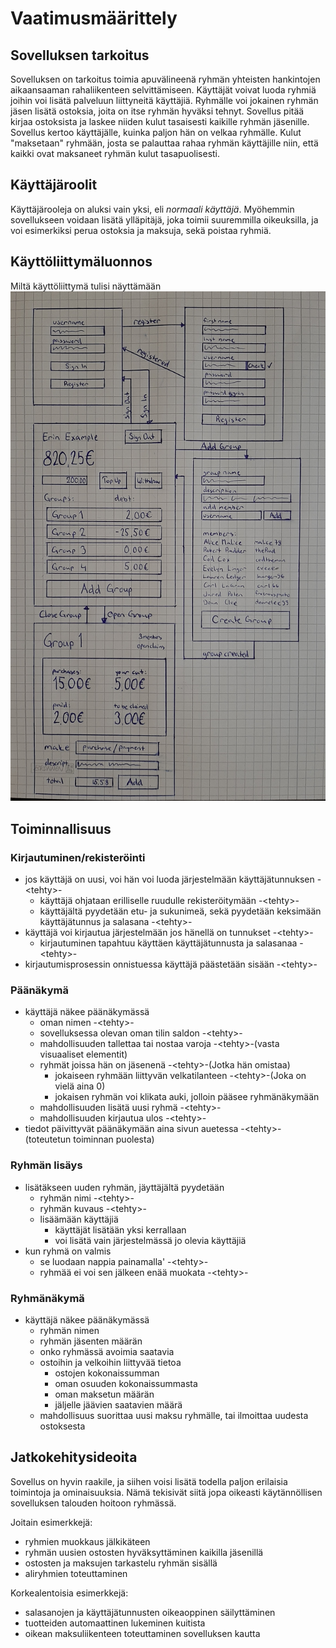 # Vaatimusmäärittely #

## Sovelluksen tarkoitus ##
Sovelluksen on tarkoitus toimia apuvälineenä ryhmän yhteisten hankintojen aikaansaaman rahaliikenteen selvittämiseen. Käyttäjät voivat luoda ryhmiä joihin voi lisätä palveluun liittyneitä käyttäjiä. Ryhmälle voi jokainen ryhmän jäsen lisätä ostoksia, joita on itse ryhmän hyväksi tehnyt. Sovellus pitää kirjaa ostoksista ja laskee niiden kulut tasaisesti kaikille ryhmän jäsenille. Sovellus kertoo käyttäjälle, kuinka paljon hän on velkaa ryhmälle. Kulut "maksetaan" ryhmään, josta se palauttaa rahaa ryhmän käyttäjille niin, että kaikki ovat maksaneet ryhmän kulut tasapuolisesti.

## Käyttäjäroolit ##
Käyttäjärooleja on aluksi vain yksi, eli *normaali käyttäjä*. Myöhemmin sovellukseen voidaan lisätä ylläpitäjä, joka toimii suuremmilla oikeuksilla, ja voi esimerkiksi perua ostoksia ja maksuja, sekä poistaa ryhmiä.

## Käyttöliittymäluonnos ##
Miltä käyttöliittymä tulisi näyttämään
![wireframe](kuvat/wireframe.jpg)

## Toiminnallisuus ##
### Kirjautuminen/rekisteröinti ###
- jos käyttäjä on uusi, voi hän voi luoda järjestelmään käyttäjätunnuksen                         -\<tehty\>-
  - käyttäjä ohjataan erilliselle ruudulle rekisteröitymään                                       -\<tehty\>-
  - käyttäjältä pyydetään etu- ja sukunimeä, sekä pyydetään keksimään käyttäjätunnus ja salasana  -\<tehty\>-
- käyttäjä voi kirjautua järjestelmään jos hänellä on tunnukset                                   -\<tehty\>-
  - kirjautuminen tapahtuu käyttäen käyttäjätunnusta ja salasanaa                                 -\<tehty\>-
- kirjautumisprosessin onnistuessa käyttäjä päästetään sisään                                     -\<tehty\>-
### Päänäkymä ###
- käyttäjä näkee päänäkymässä
  - oman nimen                                                                                    -\<tehty\>-
  - sovelluksessa olevan oman tilin saldon                                                        -\<tehty\>-
  - mahdollisuuden tallettaa tai nostaa varoja                                                    -\<tehty\>-(vasta visuaaliset elementit)
  - ryhmät joissa hän on jäsenenä                                                                 -\<tehty\>-(Jotka hän omistaa)
    - jokaiseen ryhmään liittyvän velkatilanteen                                                  -\<tehty\>-(Joka on vielä aina 0)
    - jokaisen ryhmän voi klikata auki, jolloin pääsee ryhmänäkymään
  - mahdollisuuden lisätä uusi ryhmä                                                              -\<tehty\>-
  - mahdollisuuden kirjautua ulos                                                                 -\<tehty\>-
- tiedot päivittyvät päänäkymään aina sivun auetessa                                              -\<tehty\>-(toteutetun toiminnan puolesta)
### Ryhmän lisäys ###
- lisätäkseen uuden ryhmän, jäyttäjältä pyydetään
  - ryhmän nimi                                                                                   -\<tehty\>-
  - ryhmän kuvaus                                                                                 -\<tehty\>-
  - lisäämään käyttäjiä
    - käyttäjät lisätään yksi kerrallaan
    - voi lisätä vain järjestelmässä jo olevia käyttäjiä
- kun ryhmä on valmis
  - se luodaan nappia painamalla'                                                                 -\<tehty\>-
  - ryhmää ei voi sen jälkeen enää muokata                                                        -\<tehty\>-
### Ryhmänäkymä ###
- käyttäjä näkee päänäkymässä
  - ryhmän nimen
  - ryhmän jäsenten määrän
  - onko ryhmässä avoimia saatavia
  - ostoihin ja velkoihin liittyvää tietoa
    - ostojen kokonaissumman
    - oman osuuden kokonaissummasta
    - oman maksetun määrän
    - jäljelle jäävien saatavien määrä
  - mahdollisuus suorittaa uusi maksu ryhmälle, tai ilmoittaa uudesta ostoksesta

## Jatkokehitysideoita ##
Sovellus on hyvin raakile, ja siihen voisi lisätä todella paljon erilaisia toimintoja ja ominaisuuksia. Nämä tekisivät siitä jopa oikeasti käytännöllisen sovelluksen talouden hoitoon ryhmässä.

Joitain esimerkkejä:
  - ryhmien muokkaus jälkikäteen
  - ryhmän uusien ostosten hyväksyttäminen kaikilla jäsenillä
  - ostosten ja maksujen tarkastelu ryhmän sisällä
  - aliryhmien toteuttaminen

Korkealentoisia esimerkkejä:
  - salasanojen ja käyttäjätunnusten oikeaoppinen säilyttäminen
  - tuotteiden automaattinen lukeminen kuitista
  - oikean maksuliikenteen toteuttaminen sovelluksen kautta
